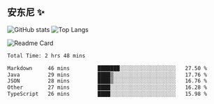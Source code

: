 
## 安东尼 ✨



![GitHub stats](https://cmx-github-readme-stats.vercel.app/api?username=NgxuAnGMH&show_icons=true&theme=darcula&hide_border=true&locale=cn&hide_title=true) ![Top Langs](https://cmx-github-readme-stats.vercel.app/api/top-langs/?username=NgxuAnGMH&show_icons=true&theme=darcula&hide_border=true&layout=compact) 

![Readme Card](https://cmx-github-readme-stats.vercel.app/api/pin/?username=NgxuAnGMH&repo=miniSpring&show_icons=true&theme=darcula&hide_border=true&hide_title=true) 





<!--START_SECTION:waka-->

```txt
Total Time: 2 hrs 48 mins

Markdown     46 mins         ███████░░░░░░░░░░░░░░░░░░   27.50 %
Java         29 mins         ████▒░░░░░░░░░░░░░░░░░░░░   17.76 %
JSON         28 mins         ████▒░░░░░░░░░░░░░░░░░░░░   16.76 %
Other        27 mins         ████░░░░░░░░░░░░░░░░░░░░░   16.28 %
TypeScript   26 mins         ████░░░░░░░░░░░░░░░░░░░░░   15.98 %
```

<!--END_SECTION:waka-->




<!--
**NgxuAnGMH/NgxuAnGMH** is a ✨ _special_ ✨ repository because its `README.md` (this file) appears on your GitHub profile.

Here are some ideas to get you started: 备用？那就先留着吧。。。

- 🔭 I’m currently working on ...
- 🌱 I’m currently learning ...
- 👯 I’m looking to collaborate on ...
- 🤔 I’m looking for help with ...
- 💬 Ask me about ...
- 📫 How to reach me: ...
- 😄 Pronouns: ...
- ⚡ Fun fact: ...
-->
